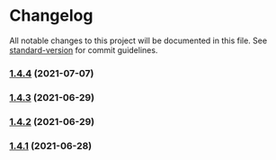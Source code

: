 # Changelog

All notable changes to this project will be documented in this file. See [standard-version](https://github.com/conventional-changelog/standard-version) for commit guidelines.

### [1.4.4](https://github.com/koatty/koatty_container/compare/v1.4.3...v1.4.4) (2021-07-07)

### [1.4.3](https://github.com/koatty/koatty_container/compare/v1.4.2...v1.4.3) (2021-06-29)

### [1.4.2](https://github.com/koatty/koatty_container/compare/v1.4.1...v1.4.2) (2021-06-29)

### [1.4.1](https://github.com/koatty/koatty_container/compare/v1.3.12...v1.4.1) (2021-06-28)
